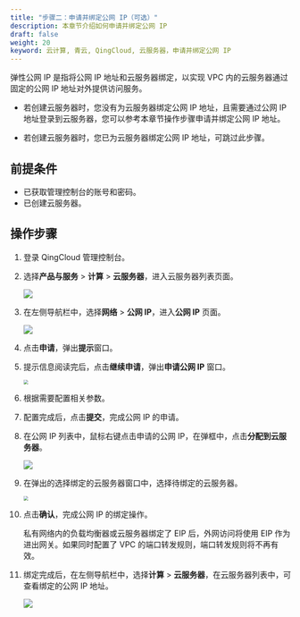 ```yaml
---
title: "步骤二：申请并绑定公网 IP（可选）"
description: 本章节介绍如何申请并绑定公网 IP
draft: false
weight: 20
keyword: 云计算, 青云, QingCloud, 云服务器，申请并绑定公网 IP
---
```


弹性公网 IP 是指将公网 IP 地址和云服务器绑定，以实现 VPC 内的云服务器通过固定的公网 IP 地址对外提供访问服务。

- 若创建云服务器时，您没有为云服务器绑定公网 IP 地址，且需要通过公网 IP 地址登录到云服务器，您可以参考本章节操作步骤申请并绑定公网 IP 地址。

- 若创建云服务器时，您已为云服务器绑定公网 IP 地址，可跳过此步骤。

## 前提条件

- 已获取管理控制台的账号和密码。
- 已创建云服务器。

## 操作步骤

1. 登录 QingCloud 管理控制台。

2. 选择**产品与服务** > **计算** > **云服务器**，进入云服务器列表页面。

   ![](../../_images/vm_server_list.png)

3. 在左侧导航栏中，选择**网络** > **公网 IP**，进入**公网 IP** 页面。

   ![](../../_images/vm_create_public_ip.png)

4. 点击**申请**，弹出**提示**窗口。

5. 提示信息阅读完后，点击**继续申请**，弹出**申请公网 IP** 窗口。

   <img src="../../_images/vm_create_public_ip_win.png" style="zoom:50%;" />

6. 根据需要配置相关参数。

7. 配置完成后，点击**提交**，完成公网 IP 的申请。

8. 在公网 IP 列表中，鼠标右键点击申请的公网 IP，在弹框中，点击**分配到云服务器**。

   ![](../../_images/vm_create_public_ip_assign.png)

9. 在弹出的选择绑定的云服务器窗口中，选择待绑定的云服务器。

   <img src="../../_images/vm_choose_vm.png" style="zoom:50%;" />

10. 点击**确认**，完成公网 IP 的绑定操作。

    私有网络内的负载均衡器或云服务器绑定了 EIP 后，外网访问将使用 EIP 作为进出网关。如果同时配置了 VPC 的端口转发规则，端口转发规则将不再有效。

11. 绑定完成后，在左侧导航栏中，选择**计算** > **云服务器**，在云服务器列表中，可查看绑定的公网 IP 地址。

    ![](../../_images/vm_vm_public_ip.png)
